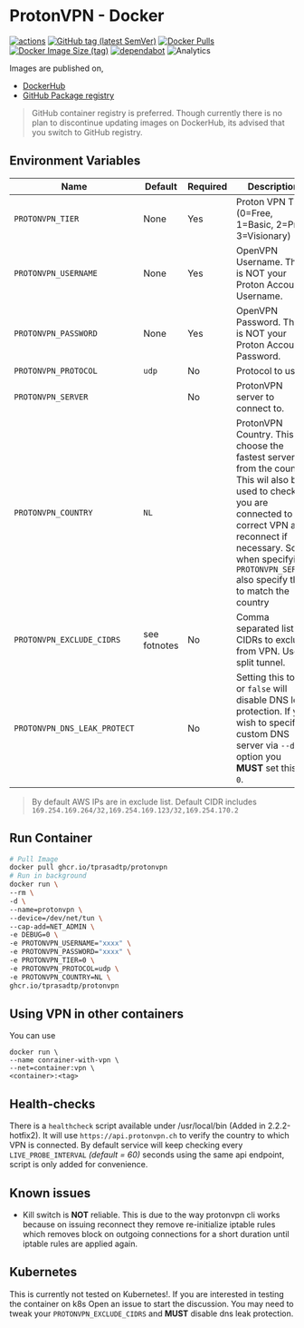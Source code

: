 # ProtonVPN - Docker

[![actions](https://github.com/tprasadtp/protonvpn-docker/workflows/build/badge.svg)](https://github.com/tprasadtp/protonvpn-docker/actions?workflow=build)
[![GitHub tag (latest SemVer)](https://img.shields.io/github/v/tag/tprasadtp/protonvpn-docker?label=version&logo=github&sort=semver)](https://github.com/tprasadtp/protonvpn-docker/releases/latest)
[![Docker Pulls](https://img.shields.io/docker/pulls/tprasadtp/protonvpn?color=0db7ed&label=hub.docker.com&logo=docker&logoColor=0db7ed)](https://hub.docker.com/r/tprasadtp/protonvpn)
[![Docker Image Size (tag)](https://img.shields.io/docker/image-size/tprasadtp/protonvpn/latest?color=0db7ed&logo=docker&logoColor=0db7ed)](https://hub.docker.com/r/tprasadtp/protonvpn)
[![dependabot](https://api.dependabot.com/badges/status?host=github&repo=tprasadtp/protonvpn-docker)](https://app.dependabot.com)
![Analytics](https://ga-beacon.prasadt.com/UA-101760811-3/github/protonvpn-docker?pink&useReferer)

Images are published on,

- [DockerHub](https://hub.docker.com/r/tprasadtp/protonvpn-docker/tags)
- [GitHub Package registry](https://github.com/users/tprasadtp/packages/container/package/protonvpn)

> GitHub container registry is preferred. Though currently there is no plan to discontinue updating images on DockerHub, its advised that you switch to GitHub registry.

## Environment Variables

| Name | Default | Required | Description
|------|---------|----------|-------------
| `PROTONVPN_TIER`          | None   | Yes | Proton VPN Tier (0=Free, 1=Basic, 2=Pro, 3=Visionary)
| `PROTONVPN_USERNAME`      | None   | Yes | OpenVPN Username. This is NOT your Proton Account Username.
| `PROTONVPN_PASSWORD`      | None   | Yes | OpenVPN Password. This is NOT your Proton Account Password.
| `PROTONVPN_PROTOCOL`      | `udp`  | No  | Protocol to use
| `PROTONVPN_SERVER`        |        | No  | ProtonVPN server to connect to.
| `PROTONVPN_COUNTRY`       | `NL`   |     | ProtonVPN Country. This will choose the fastest server from the country. This wil also be used to check if you are connected to the correct VPN and reconnect if necessary. So when specifying `PROTONVPN_SERVER` also specify this to match the country
| `PROTONVPN_EXCLUDE_CIDRS` | see fotnotes | No | Comma separated list of CIDRs to exclude from VPN. Uses split tunnel.
| `PROTONVPN_DNS_LEAK_PROTECT` |     | No  | Setting this to `0` or `false` will disable DNS leak protection. If you wish to specify custom DNS server via `--dns` option you **MUST** set this to `0`.

> By default AWS IPs are in exclude list. Default CIDR includes `169.254.169.264/32,169.254.169.123/32,169.254.170.2`

## Run Container

```bash
# Pull Image
docker pull ghcr.io/tprasadtp/protonvpn
# Run in background
docker run \
--rm \
-d \
--name=protonvpn \
--device=/dev/net/tun \
--cap-add=NET_ADMIN \
-e DEBUG=0 \
-e PROTONVPN_USERNAME="xxxx" \
-e PROTONVPN_PASSWORD="xxxx" \
-e PROTONVPN_TIER=0 \
-e PROTONVPN_PROTOCOL=udp \
-e PROTONVPN_COUNTRY=NL \
ghcr.io/tprasadtp/protonvpn
```

## Using VPN in other containers

You can use

```console
docker run \
--name conrainer-with-vpn \
--net=container:vpn \
<container>:<tag>
```

## Health-checks

There is a `healthcheck` script available under /usr/local/bin (Added in 2.2.2-hotfix2). It will use `https://api.protonvpn.ch` to verify the country to which VPN is connected. By default service will keep checking every `LIVE_PROBE_INTERVAL` _(default = 60)_ seconds using the same api endpoint, script is only added for convenience.

## Known issues

- Kill switch is **NOT** reliable. This is due to the way protonvpn cli works because on issuing reconnect they remove
re-initialize iptable rules which removes block on outgoing connections for a short duration until iptable rules are applied again.

## Kubernetes

This is currently not tested on Kubernetes!. If you are interested in testing the container on k8s
Open an issue to start the discussion. You may need to tweak your `PROTONVPN_EXCLUDE_CIDRS` and **MUST** disable dns leak protection.
